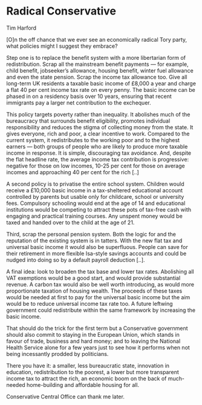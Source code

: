 # Radical Conservative

Tim Harford

[O]n the off chance that we ever see an economically radical Tory
party, what policies might I suggest they embrace?

Step one is to replace the benefit system with a more libertarian form
of redistribution. Scrap all the mainstream benefit payments — for
example, child benefit, jobseeker’s allowance, housing benefit, winter
fuel allowance and even the state pension. Scrap the income tax
allowance too. Give all long-term UK residents a taxable basic income
of £8,000 a year and charge a flat 40 per cent income tax rate on
every penny. The basic income can be phased in on a residency basis
over 10 years, ensuring that recent immigrants pay a larger net
contribution to the exchequer.

This policy targets poverty rather than inequality. It abolishes much
of the bureaucracy that surrounds benefit eligibility, promotes
individual responsibility and reduces the stigma of collecting money
from the state. It gives everyone, rich and poor, a clear incentive to
work. Compared to the current system, it redistributes to the working
poor and to the highest earners — both groups of people who are likely
to produce more taxable income in response. It is simple, discouraging
tax avoidance. And, despite the flat headline rate, the average income
tax contribution is progressive: negative for those on low incomes,
10-25 per cent for those on average incomes and approaching 40 per
cent for the rich [..]

A second policy is to privatise the entire school system. Children
would receive a £10,000 basic income in a tax-sheltered educational
account controlled by parents but usable only for childcare, school or
university fees. Compulsory schooling would end at the age of 14 and
educational institutions would be competing to attract these pots of
tax-free cash with engaging and practical training courses. Any
unspent money would be taxed and handed over to the child at the age
of 21.

Third, scrap the personal pension system. Both the logic for and the
reputation of the existing system is in tatters. With the new flat tax
and universal basic income it would also be superfluous. People can
save for their retirement in more flexible Isa-style savings accounts
and could be nudged into doing so by a default payroll deduction [..].

A final idea: look to broaden the tax base and lower tax
rates. Abolishing all VAT exemptions would be a good start, and would
provide substantial revenue. A carbon tax would also be well worth
introducing, as would more proportionate taxation of housing
wealth. The proceeds of these taxes would be needed at first to pay
for the universal basic income but the aim would be to reduce
universal income tax rate too. A future leftwing government could
redistribute within the same framework by increasing the basic income.

That should do the trick for the first term but a Conservative
government should also commit to staying in the European Union, which
stands in favour of trade, business and hard money; and to leaving the
National Health Service alone for a few years just to see how it
performs when not being incessantly prodded by politicians.

There you have it: a smaller, less bureaucratic state, innovation in
education, redistribution to the poorest, a lower but more transparent
income tax to attract the rich, an economic boom on the back of
much-needed home-building and affordable housing for all.

Conservative Central Office can thank me later.

